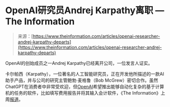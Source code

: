<!--yml

类别：未分类

日期：2024-05-27 14:52:11

-->

# OpenAI研究员Andrej Karpathy离职 — The Information

> 来源：[https://www.theinformation.com/articles/openai-researcher-andrej-karpathy-departs](https://www.theinformation.com/articles/openai-researcher-andrej-karpathy-departs)

OpenAI的创始成员之一Andrej Karpathy已经离开公司，一位发言人证实。

卡尔帕西（Karpathy），一位著名的人工智能研究员，正在开发他所描述的一款AI助手产品，并与公司的研究主管鲍勃·麦格鲁（Bob McGrew）密切合作。虽然ChatGPT在消费者中非常受欢迎，但[OpenAI](https://www.theinformation.com/org-charts/openai?rc=c48ukx)希望推出能够自动化复杂的基于计算机的任务的软件，比如填写费用报告并将其输入会计软件，《The Information》上周[报道](https://www.theinformation.com/articles/openai-shifts-ai-battleground-to-software-that-operates-devices-automates-tasks?rc=1tesbi)。
